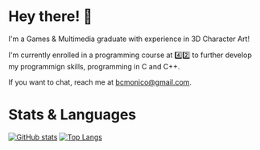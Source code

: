 # Hey there! :wave:

I'm a Games & Multimedia graduate with experience in 3D Character Art!

I'm currently enrolled in a programming course at :four::two: to further develop my programmign skills, programming in C and C++.

If you want to chat, reach me at bcmonico@gmail.com.

# Stats & Languages

[![GitHub stats](https://github-readme-stats.vercel.app/api?username=ben-monico&show_icons=true&theme=react&count_private=true)](https://github.com/ben-monico/github-readme-stats)   [![Top Langs](https://github-readme-stats.vercel.app/api/top-langs/?username=ben-monico&hide=roff&layout=compact&hide_progress=true&theme=react)](https://github.com/anuraghazra/github-readme-stats)


